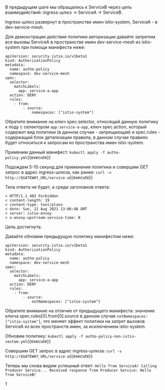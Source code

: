 В предыдущем шаге мы обращались к ServiceB через цепь взаимодействий: ingress-шлюз -> ServiceA -> ServiceB.

Ingress-шлюз развернут в пространстве имен istio-system, ServiceA - в dev-service-mesh.

Для демонстрации действия политики авторизации давайте запретим все вызовы ServiceA в пространстве имен dev-service-mesh из istio-system при помощи манифеста ниже:
```
apiVersion: security.istio.io/v1beta1
kind: AuthorizationPolicy
metadata:
  name: autho-policy
  namespace: dev-service-mesh
spec:
  selector:
    matchLabels:
      app: service-a-app
  action: DENY
  rules:
    - from:
        - source:
            namespaces: ["istio-system"]
```
Обратите внимание на ключ spec.selector, относящий данную политику к поду с селектором `app:service-a-app`, ключ spec.action, который содержит вид политики (в данном случае - запрещающая) и spec.rules - содержащий блок детализации правила, в данном случае правило будет относиться к запросам из пространства имен istio-system.

Применим данный манифест:
`kubectl apply -f autho-policy.yml`{{execute}}

Подождем 5-10 секунд для применения политики и совершим GET запрос в адрес ingress-шлюза, как ранее:
`curl -v http://$GATEWAY_URL/service-a`{{execute}}

Тела ответа не будет, а среди заголовков ответа:
```
< HTTP/1.1 403 Forbidden
< content-length: 19
< content-type: text/plain
< date: Sun, 22 Aug 2021 13:06:48 GMT
< server: istio-envoy
< x-envoy-upstream-service-time: 0
```

Цель достигнута.

Давайте обновим предыдущую политику манифестом ниже:
```
apiVersion: security.istio.io/v1beta1
kind: AuthorizationPolicy
metadata:
  name: autho-policy
  namespace: dev-service-mesh
spec:
  selector:
    matchLabels:
      app: service-a-app
  action: DENY
  rules:
    - from:
        - source:
            notNamespaces: ["istio-system"]
```

Обратите внимание на отличие от предыдущего манифеста: значение ключа spec.rules[0].from[0].source в данном случае `notNamespaces: ["istio-system"]`, что меняет эффект политики на запрет вызовов ServiceA из всех пространств имен, за исключением istio-system.

Обновим политику:
`kubectl apply -f autho-policy-non-istio-sestem.yml`{{execute}}

Совершим GET запрос в адрес ingress-шлюза:
`curl -v http://$GATEWAY_URL/service-a`{{execute}}

Теперь мы снова видим успешный ответ:
`Hello from ServiceA! Calling Producer Service... Received response from Producer Service: Hello from ServiceB!`

1
